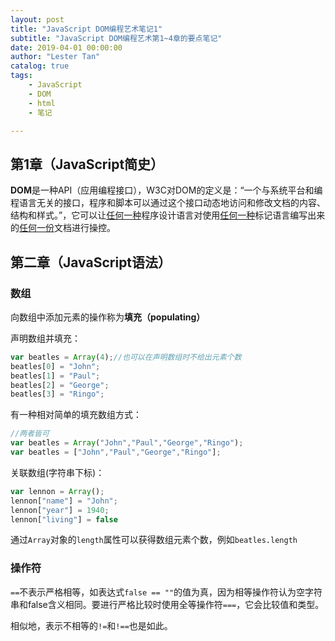 ```yaml
---
layout: post
title: "JavaScript DOM编程艺术笔记1"
subtitle: "JavaScript DOM编程艺术第1~4章的要点笔记"
date: 2019-04-01 00:00:00
author: "Lester Tan"
catalog: true
tags: 
    - JavaScript
    - DOM
    - html
    - 笔记

---
```


## 第1章（JavaScript简史）

**DOM**是一种API（应用编程接口），W3C对DOM的定义是：“一个与系统平台和编程语言无关的接口，程序和脚本可以通过这个接口动态地访问和修改文档的内容、结构和样式。”，它可以让<span style="text-decoration: underline">任何一种</span>程序设计语言对使用<span style="text-decoration: underline">任何一种</span>标记语言编写出来的<span style="text-decoration: underline">任何一份</span>文档进行操控。



## 第二章（JavaScript语法）

### 数组

向数组中添加元素的操作称为**填充（populating）**

声明数组并填充：

```javascript
var beatles = Array(4);//也可以在声明数组时不给出元素个数
beatles[0] = "John";
beatles[1] = "Paul";
beatles[2] = "George";
beatles[3] = "Ringo";
```

有一种相对简单的填充数组方式：

```javascript
//两者皆可
var beatles = Array("John","Paul","George","Ringo");
var beatles = ["John","Paul","George","Ringo"];
```

关联数组(字符串下标)：

```javascript
var lennon = Array();
lennon["name"] = "John";
lennon["year"] = 1940;
lennon["living"] = false
```

通过`Array`对象的`length`属性可以获得数组元素个数，例如`beatles.length`

### 操作符

`==`不表示严格相等，如表达式`false == ""`的值为真，因为相等操作符认为空字符串和false含义相同。要进行严格比较时使用全等操作符`===`，它会比较值和类型。

相似地，表示不相等的`!=`和`!==`也是如此。










